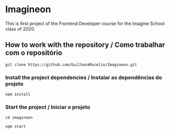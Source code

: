 # Imagineon

This is first project of the Frontend Developer course for the Imagine School class of 2020.

## How to work with the repository / Como trabalhar com o repositório

```
git clone https://github.com/GuilhanaMucelin/Imagineon.git
```


### Install the project dependencies / Instalar as dependências do projeto

```
npm install
```

### Start the project / Iniciar o projeto

```
cd imagineon

npm start
```

